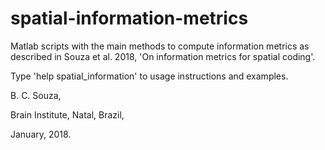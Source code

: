 # spatial-information-metrics
Matlab scripts with the main methods to compute information metrics as described in Souza et al. 2018, 'On information metrics for spatial coding'. 

Type 'help spatial_information' to usage instructions and examples.



B. C. Souza,

Brain Institute, Natal, Brazil,

January, 2018.
